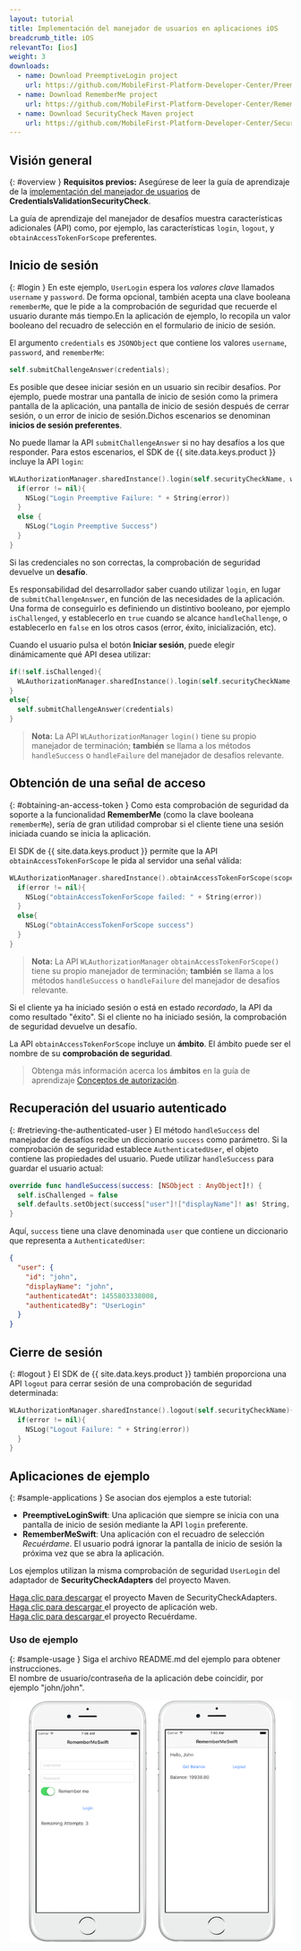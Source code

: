 ```yaml
---
layout: tutorial
title: Implementación del manejador de usuarios en aplicaciones iOS
breadcrumb_title: iOS
relevantTo: [ios]
weight: 3
downloads:
  - name: Download PreemptiveLogin project
    url: https://github.com/MobileFirst-Platform-Developer-Center/PreemptiveLoginSwift/tree/release80
  - name: Download RememberMe project
    url: https://github.com/MobileFirst-Platform-Developer-Center/RememberMeSwift/tree/release80
  - name: Download SecurityCheck Maven project
    url: https://github.com/MobileFirst-Platform-Developer-Center/SecurityCheckAdapters/tree/release80
---
```

<!-- NLS_CHARSET=UTF-8 -->
## Visión general
{: #overview }
**Requisitos previos:** Asegúrese de leer la guía de aprendizaje de la [implementación del manejador de usuarios](../../credentials-validation/ios/) de **CredentialsValidationSecurityCheck**.

La guía de aprendizaje del manejador de desafíos muestra características adicionales (API) como, por ejemplo, las características `login`, `logout`, y `obtainAccessTokenForScope` preferentes.

## Inicio de sesión
{: #login }
En este ejemplo, `UserLogin` espera los *valores clave* llamados `username` y `password`. De forma opcional, también acepta una clave booleana `rememberMe`, que le pide a la comprobación de seguridad que recuerde el usuario durante más tiempo.En la aplicación de ejemplo, lo recopila un valor booleano del recuadro de selección en el formulario de inicio de sesión. 

El argumento `credentials` es `JSONObject` que contiene los valores `username`, `password`, and `rememberMe`:

```swift
self.submitChallengeAnswer(credentials);
```

Es posible que desee iniciar sesión en un usuario sin recibir desafíos. Por ejemplo, puede mostrar una pantalla de inicio de sesión como la primera pantalla de la aplicación, una pantalla de inicio de sesión después de cerrar sesión, o un error de inicio de sesión.Dichos escenarios se denominan **inicios de sesión preferentes**.

No puede llamar la API `submitChallengeAnswer` si no hay desafíos a los que responder. Para estos escenarios, el SDK de {{ site.data.keys.product }} incluye la API `login`:

```swift
WLAuthorizationManager.sharedInstance().login(self.securityCheckName, withCredentials: credentials) { (error) -> Void in
  if(error != nil){
    NSLog("Login Preemptive Failure: " + String(error))
  }
  else {
    NSLog("Login Preemptive Success")
  }
}
```

Si las credenciales no son correctas, la comprobación de seguridad devuelve un **desafío**.

Es responsabilidad del desarrollador saber cuando utilizar `login`, en lugar de `submitChallengeAnswer`, en función de las necesidades de la aplicación. Una forma de conseguirlo es definiendo un distintivo booleano, por ejemplo `isChallenged`, y establecerlo en `true` cuando se alcance `handleChallenge`, o establecerlo en `false` en los otros casos (error, éxito, inicialización, etc). 

Cuando el usuario pulsa el botón **Iniciar sesión**, puede elegir dinámicamente qué API desea utilizar:

```swift
if(!self.isChallenged){
  WLAuthorizationManager.sharedInstance().login(self.securityCheckName, withCredentials: credentials) { (error) -> Void in}
}
else{
  self.submitChallengeAnswer(credentials)
}
```

> **Nota:**
>La API `WLAuthorizationManager` `login()` tiene su propio manejador de terminación; **también** se llama a los métodos `handleSuccess` o `handleFailure` del manejador de desafíos relevante.

## Obtención de una señal de acceso
{: #obtaining-an-access-token }
Como esta comprobación de seguridad da soporte a la funcionalidad **RememberMe** (como la clave booleana `rememberMe`), sería de gran utilidad comprobar si el cliente tiene una sesión iniciada cuando se inicia la aplicación.

El SDK de {{ site.data.keys.product }} permite que la API `obtainAccessTokenForScope` le pida al servidor una señal válida:

```swift
WLAuthorizationManager.sharedInstance().obtainAccessTokenForScope(scope) { (token, error) -> Void in
  if(error != nil){
    NSLog("obtainAccessTokenForScope failed: " + String(error))
  }
  else{
    NSLog("obtainAccessTokenForScope success")
  }
}
```

> **Nota:**
> La API `WLAuthorizationManager` `obtainAccessTokenForScope()` tiene su propio manejador de terminación; **también** se llama a los métodos `handleSuccess` o `handleFailure` del manejador de desafíos relevante.

Si el cliente ya ha iniciado sesión o está en estado *recordado*, la API da como resultado "éxito". Si el cliente no ha iniciado sesión, la comprobación de seguridad devuelve un desafío. 

La API `obtainAccessTokenForScope` incluye un **ámbito**. El ámbito puede ser el nombre de su **comprobación de seguridad**.

> Obtenga más información acerca los **ámbitos** en la guía de aprendizaje [Conceptos de autorización](../../).

## Recuperación del usuario autenticado
{: #retrieving-the-authenticated-user }
El método `handleSuccess` del manejador de desafíos recibe un diccionario `success` como parámetro.
Si la comprobación de seguridad establece `AuthenticatedUser`, el objeto contiene las propiedades del usuario. Puede utilizar `handleSuccess` para guardar el usuario actual:

```swift
override func handleSuccess(success: [NSObject : AnyObject]!) {
  self.isChallenged = false
  self.defaults.setObject(success["user"]!["displayName"]! as! String, forKey: "displayName")
}
```

Aquí, `success` tiene una clave denominada `user` que contiene un diccionario que representa a `AuthenticatedUser`:

```json
{
  "user": {
    "id": "john",
    "displayName": "john",
    "authenticatedAt": 1455803338008,
    "authenticatedBy": "UserLogin"
  }
}
```

## Cierre de sesión
{: #logout }
El SDK de {{ site.data.keys.product }} también proporciona una API `logout` para cerrar sesión de una comprobación de seguridad determinada:

```swift
WLAuthorizationManager.sharedInstance().logout(self.securityCheckName){ (error) -> Void in
  if(error != nil){
    NSLog("Logout Failure: " + String(error))
  }
}
```

## Aplicaciones de ejemplo
{: #sample-applications }
Se asocian dos ejemplos a este tutorial:

- **PreemptiveLoginSwift**: Una aplicación que siempre se inicia con una pantalla de inicio de sesión mediante la API `login` preferente.
- **RememberMeSwift**: Una aplicación con el recuadro de selección *Recuérdame*. El usuario podrá ignorar la pantalla de inicio de sesión la próxima vez que se abra la aplicación.

Los ejemplos utilizan la misma comprobación de seguridad `UserLogin` del adaptador de **SecurityCheckAdapters** del proyecto Maven.

[Haga clic para descargar](https://github.com/MobileFirst-Platform-Developer-Center/SecurityCheckAdapters/tree/release80) el proyecto Maven de SecurityCheckAdapters.  
[Haga clic para descargar ](https://github.com/MobileFirst-Platform-Developer-Center/RememberMeSwift/tree/release80) el proyecto de aplicación web.  
[Haga clic para descargar ](https://github.com/MobileFirst-Platform-Developer-Center/PreemptiveLoginSwift/tree/release80) el proyecto Recuérdame.  

### Uso de ejemplo
{: #sample-usage }
Siga el archivo README.md del ejemplo para obtener instrucciones.  
El nombre de usuario/contraseña de la aplicación debe coincidir, por ejemplo "john/john". 

![aplicación de ejemplo](sample-application.png)

